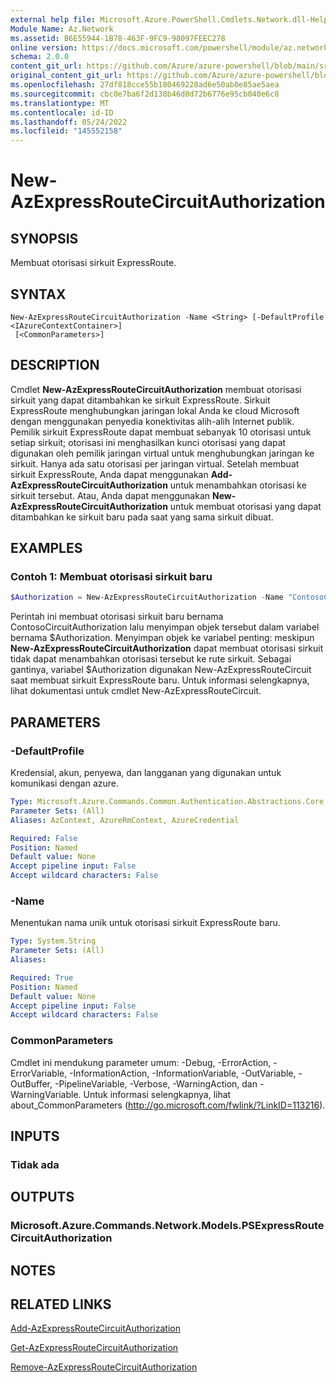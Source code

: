 ```yaml
---
external help file: Microsoft.Azure.PowerShell.Cmdlets.Network.dll-Help.xml
Module Name: Az.Network
ms.assetid: B6E55944-1B78-463F-9FC9-98097FEEC278
online version: https://docs.microsoft.com/powershell/module/az.network/new-azexpressroutecircuitauthorization
schema: 2.0.0
content_git_url: https://github.com/Azure/azure-powershell/blob/main/src/Network/Network/help/New-AzExpressRouteCircuitAuthorization.md
original_content_git_url: https://github.com/Azure/azure-powershell/blob/main/src/Network/Network/help/New-AzExpressRouteCircuitAuthorization.md
ms.openlocfilehash: 27df818cce55b180469228ad6e50ab0e85ae5aea
ms.sourcegitcommit: cbc0e7ba6f2d138b46d0d72b6776e95cb040e6c8
ms.translationtype: MT
ms.contentlocale: id-ID
ms.lasthandoff: 05/24/2022
ms.locfileid: "145552158"
---
```

# New-AzExpressRouteCircuitAuthorization

## SYNOPSIS
Membuat otorisasi sirkuit ExpressRoute.

## SYNTAX

```
New-AzExpressRouteCircuitAuthorization -Name <String> [-DefaultProfile <IAzureContextContainer>]
 [<CommonParameters>]
```

## DESCRIPTION
Cmdlet **New-AzExpressRouteCircuitAuthorization** membuat otorisasi sirkuit yang dapat ditambahkan ke sirkuit ExpressRoute. Sirkuit ExpressRoute menghubungkan jaringan lokal Anda ke cloud Microsoft dengan menggunakan penyedia konektivitas alih-alih Internet publik. Pemilik sirkuit ExpressRoute dapat membuat sebanyak 10 otorisasi untuk setiap sirkuit; otorisasi ini menghasilkan kunci otorisasi yang dapat digunakan oleh pemilik jaringan virtual untuk menghubungkan jaringan ke sirkuit. Hanya ada satu otorisasi per jaringan virtual.
Setelah membuat sirkuit ExpressRoute, Anda dapat menggunakan **Add-AzExpressRouteCircuitAuthorization** untuk menambahkan otorisasi ke sirkuit tersebut.
Atau, Anda dapat menggunakan **New-AzExpressRouteCircuitAuthorization** untuk membuat otorisasi yang dapat ditambahkan ke sirkuit baru pada saat yang sama sirkuit dibuat.

## EXAMPLES

### Contoh 1: Membuat otorisasi sirkuit baru
```powershell
$Authorization = New-AzExpressRouteCircuitAuthorization -Name "ContosoCircuitAuthorization"
```

Perintah ini membuat otorisasi sirkuit baru bernama ContosoCircuitAuthorization lalu menyimpan objek tersebut dalam variabel bernama $Authorization. Menyimpan objek ke variabel penting: meskipun **New-AzExpressRouteCircuitAuthorization** dapat membuat otorisasi sirkuit tidak dapat menambahkan otorisasi tersebut ke rute sirkuit. Sebagai gantinya, variabel $Authorization digunakan New-AzExpressRouteCircuit saat membuat sirkuit ExpressRoute baru.
Untuk informasi selengkapnya, lihat dokumentasi untuk cmdlet New-AzExpressRouteCircuit.

## PARAMETERS

### -DefaultProfile
Kredensial, akun, penyewa, dan langganan yang digunakan untuk komunikasi dengan azure.

```yaml
Type: Microsoft.Azure.Commands.Common.Authentication.Abstractions.Core.IAzureContextContainer
Parameter Sets: (All)
Aliases: AzContext, AzureRmContext, AzureCredential

Required: False
Position: Named
Default value: None
Accept pipeline input: False
Accept wildcard characters: False
```

### -Name
Menentukan nama unik untuk otorisasi sirkuit ExpressRoute baru.

```yaml
Type: System.String
Parameter Sets: (All)
Aliases:

Required: True
Position: Named
Default value: None
Accept pipeline input: False
Accept wildcard characters: False
```

### CommonParameters
Cmdlet ini mendukung parameter umum: -Debug, -ErrorAction, -ErrorVariable, -InformationAction, -InformationVariable, -OutVariable, -OutBuffer, -PipelineVariable, -Verbose, -WarningAction, dan -WarningVariable. Untuk informasi selengkapnya, lihat about_CommonParameters (http://go.microsoft.com/fwlink/?LinkID=113216).

## INPUTS

### Tidak ada

## OUTPUTS

### Microsoft.Azure.Commands.Network.Models.PSExpressRouteCircuitAuthorization

## NOTES

## RELATED LINKS

[Add-AzExpressRouteCircuitAuthorization](./Add-AzExpressRouteCircuitAuthorization.md)

[Get-AzExpressRouteCircuitAuthorization](./Get-AzExpressRouteCircuitAuthorization.md)

[Remove-AzExpressRouteCircuitAuthorization](./Remove-AzExpressRouteCircuitAuthorization.md)

